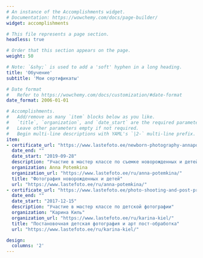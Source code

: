 ```yaml
---
# An instance of the Accomplishments widget.
# Documentation: https://wowchemy.com/docs/page-builder/
widget: accomplishments

# This file represents a page section.
headless: true

# Order that this section appears on the page.
weight: 50

# Note: `&shy;` is used to add a 'soft' hyphen in a long heading.
title: 'Обучение'
subtitle: 'Мои сертификаты'

# Date format
#   Refer to https://wowchemy.com/docs/customization/#date-format
date_format: 2006-01-01

# Accomplishments.
#   Add/remove as many `item` blocks below as you like.
#   `title`, `organization`, and `date_start` are the required parameters.
#   Leave other parameters empty if not required.
#   Begin multi-line descriptions with YAML's `|2-` multi-line prefix.
item:
- certificate_url: "https://www.lastefoto.ee/newborn-photography-annapotemkina.jpg"
  date_end: ""
  date_start: "2019-09-28"
  description: "Участие в мастер классе по съемке новорожденных и детей до года"
  organization: Anna Potemkina
  organization_url: "https://www.lastefoto.ee/ru/anna-potemkina/"
  title: "Фотография новорожденных и детей"
  url: "https://www.lastefoto.ee/ru/anna-potemkina/"  
- certificate_url: "https://www.lastefoto.ee/photo-shooting-and-post-production-karina-kiel.jpg"
  date_end: ""
  date_start: "2017-12-15"
  description: "Участие в мастер классе по детской фотографии"
  organization: "Карина Киль"
  organization_url: "https://www.lastefoto.ee/ru/karina-kiel/"
  title: "Постановочная детская фотография и арт пост-обработка"
  url: "https://www.lastefoto.ee/ru/karina-kiel/" 

design:
  columns: '2' 
---
```

